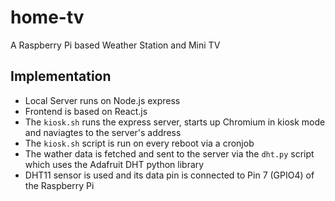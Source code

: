 # home-tv

A Raspberry Pi based Weather Station and Mini TV

## Implementation

* Local Server runs on Node.js express
* Frontend is based on React.js
* The ``kiosk.sh`` runs the express server, starts up Chromium in kiosk mode and naviagtes to the server's address
* The ``kiosk.sh`` script is run on every reboot via a cronjob
* The wather data is fetched and sent to the server via the ``dht.py`` script which uses the Adafruit DHT python library
* DHT11 sensor is used and its data pin is connected to Pin 7 (GPIO4) of the Raspberry Pi
